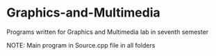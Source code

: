 # Graphics-and-Multimedia
Programs written for Graphics and Multimedia lab in seventh semester

NOTE: Main program in Source.cpp file in all folders
